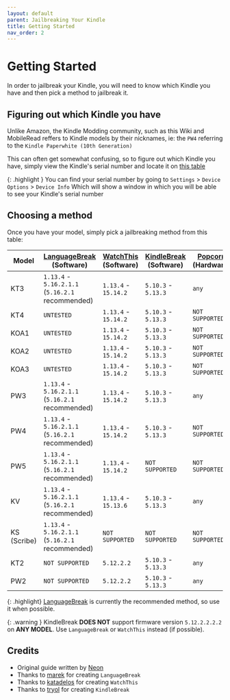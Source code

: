 ```yaml
---
layout: default
parent: Jailbreaking Your Kindle
title: Getting Started
nav_order: 2
---
```


# Getting Started
In order to jailbreak your Kindle, you will need to know which Kindle you have and then pick a method to jailbreak it.

## Figuring out which Kindle you have
Unlike Amazon, the Kindle Modding community, such as this Wiki and MobileRead reffers to Kindle models by their nicknames, ie: the `PW4` referring to the `Kindle Paperwhite (10th Generation)`

This can often get somewhat confusing, so to figure out which Kindle you have, simply view the Kindle's serial number and locate it on [this table](https://wiki.mobileread.com/wiki/Kindle_Serial_Numbers)


{: .highlight }
You can find your serial number by going to `Settings` > `Device Options` > `Device Info`
Which will show a window in which you will be able to see your Kindle's serial number

## Choosing a method
Once you have your model, simply pick a jailbreaking method from this table:

| Model       | [LanguageBreak](LanguageBreak) (Software)        | [WatchThis](WatchThis) (Software) | [KindleBreak](KindleBreak) (Software) | [Popcorn](Popcorn) (Hardware) |
|-------------|--------------------------------------------------|-----------------------------------|---------------------------------------|-------------------------------|
| KT3         | `1.13.4` - `5.16.2.1.1` (`5.16.2.1` recommended) | `1.13.4` - `15.14.2`              | `5.10.3` - `5.13.3`                   | `any`                         |
| KT4         | `UNTESTED`                                       | `1.13.4` - `15.14.2`              | `5.10.3` - `5.13.3`                   | `NOT SUPPORTED`               |
| KOA1        | `UNTESTED`                                       | `1.13.4` - `15.14.2`              | `5.10.3` - `5.13.3`                   | `NOT SUPPORTED`               |
| KOA2        | `UNTESTED`                                       | `1.13.4` - `15.14.2`              | `5.10.3` - `5.13.3`                   | `NOT SUPPORTED`               |
| KOA3        | `UNTESTED`                                       | `1.13.4` - `15.14.2`              | `5.10.3` - `5.13.3`                   | `NOT SUPPORTED`               |
| PW3         | `1.13.4` - `5.16.2.1.1` (`5.16.2.1` recommended) | `1.13.4` - `15.14.2`              | `5.10.3` - `5.13.3`                   | `any`                         |
| PW4         | `1.13.4` - `5.16.2.1.1` (`5.16.2.1` recommended) | `1.13.4` - `15.14.2`              | `5.10.3` - `5.13.3`                   | `NOT SUPPORTED`               |
| PW5         | `1.13.4` - `5.16.2.1.1` (`5.16.2.1` recommended) | `1.13.4` - `15.14.2`              | `NOT SUPPORTED`                       | `NOT SUPPORTED`               |
| KV          | `1.13.4` - `5.16.2.1.1` (`5.16.2.1` recommended) | `1.13.4` - `15.13.6`              | `5.10.3` - `5.13.3`                   | `any`                         |
| KS (Scribe) | `1.13.4` - `5.16.2.1.1` (`5.16.2.1` recommended) | `NOT SUPPORTED`                   | `NOT SUPPORTED`                       | `NOT SUPPORTED`               |
| KT2         | `NOT SUPPORTED`                                  | `5.12.2.2`                        | `5.10.3` - `5.13.3`                   | `any`                         |
| PW2         | `NOT SUPPORTED`                                  | `5.12.2.2`                        | `5.10.3` - `5.13.3`                   | `any`                         |

{: .highlight}
[LanguageBreak](./LanguageBreak) is currently the recommended method, so use it when possible.

{: .warning }
KindleBreak **DOES NOT** support firmware version `5.12.2.2.2.2` on **ANY MODEL**. Use `LanguageBreak` or `WatchThis` instead (if possible).

## Credits
- Original guide written by [Neon](https://www.mobileread.com/forums/member.php?u=329187)
- Thanks to [marek](https://www.mobileread.com/forums/member.php?u=340787) for creating `LanguageBreak`
- Thanks to [katadelos](https://www.mobileread.com/forums/member.php?u=308426) for creating `WatchThis`
- Thanks to [tryol](https://www.mobileread.com/forums/member.php?u=317940) for creating `KindleBreak`